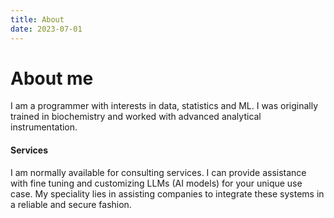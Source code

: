```yaml
---
title: About
date: 2023-07-01 
---
```


# About me

I am a programmer with interests in data, statistics and ML. I was originally trained in biochemistry and worked with advanced analytical instrumentation.

#### Services

I am normally available for consulting services. I can provide assistance with fine tuning and customizing LLMs (AI models) for your unique use case. My speciality lies in assisting companies to integrate these systems in a reliable and secure fashion.